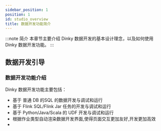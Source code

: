 ```yaml
---
sidebar_position: 1
position: 1
id: studio_overview
title: 数据开发功能简介
---
```


:::note 简介
本章节主要介绍 Dinky 数据开发的基本设计理念，以及如何使用 Dinky 数据开发功能。
:::

## 数据开发引导

### 数据开发功能介绍

Dinky 数据开发功能主要包括：
- 基于 普通 DB 的SQL 的数据开发与调试和运行
- 基于 Flink SQL/Flink Jar 任务的开发与调试和运行
- 基于 Python/Java/Scala 的 UDF 开发与调试和运行
- 根据作业类型自动渲染数据开发界面,使得页面交互更加友好,开发更加高效
- 